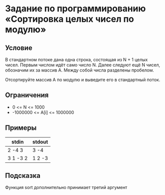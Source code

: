 # Задание по программированию «Сортировка целых чисел по модулю»

## Условие ##

В стандартном потоке дана одна строка, состоящая из N + 1 целых чисел. Первым числом идёт само число N. Далее следуют ещё N чисел, обозначим их за массив A. Между собой числа разделены пробелом.

Отсортируйте массив А по модулю и выведите его в стандартный поток.

## Ограничения ##

- 0 <= N <= 1000
- -1000000 <= A[i] <= 1000000

## Примеры ##

**stdin** | **stdout**
--- | --- 
2 -4 3 | 3 -4
3 1 -3 2 | 1 2 -3

## Подсказка ##

Функция sort дополнительно принимает третий аргумент
